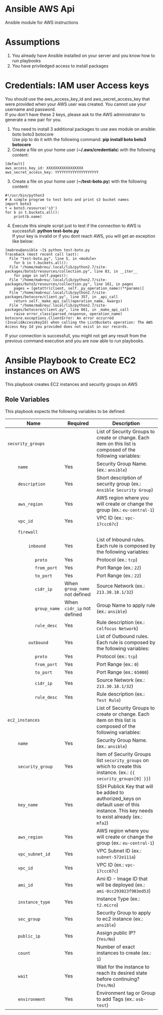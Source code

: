 # Ansible AWS Api

Ansible module for AWS instructions


# Assumptions  
1. You already have Ansible installed on your server and you know how to run playbooks
2. You have priviledged access to install packages 

# Credentials: IAM user Access keys  
You should use the aws_access_key_id and aws_secret_access_key that were provided when your AWS user was created. You cannot use your username and password.  
If you don't have these 2 keys, please ask to the AWS administrator to generate a new pair for you.

1. You need to install 3 additional packages to use aws module on ansible: boto boto3  botocore  
    Use pip to do it with the following command: **pip install boto boto3 botocore**  
2. Create a file on your home user (**~/.aws/credentials**) with the following content:  

```
[default]  
aws_access_key_id: XXXXXXXXXXXXXXXXX  
aws_secret_access_key: YYYYYYYYYYYYYYYYYYYY
```  

3. Create a file on your home user (**~/test-boto.py**) with the following content:
```
#!/usr/bin/python3
# A simple program to test boto and print s3 bucket names
import boto3
t = boto3.resource('s3')
for b in t.buckets.all():
    print(b.name)
```  
    
4. Execute this simple script just to test if the connection to AWS is successfull: **python test-boto.py**  
   If your key is invalid or if you dont reach AWS, you will get an exception like below:  
```  
[mabreu@ansible ~]$ python test-boto.py 
Traceback (most recent call last):
  File "test-boto.py", line 5, in <module>
    for b in t.buckets.all():
  File "/home/mabreu/.local/lib/python2.7/site-packages/boto3/resources/collection.py", line 83, in __iter__
    for page in self.pages():
  File "/home/mabreu/.local/lib/python2.7/site-packages/boto3/resources/collection.py", line 161, in pages
    pages = [getattr(client, self._py_operation_name)(**params)]
  File "/home/mabreu/.local/lib/python2.7/site-packages/botocore/client.py", line 357, in _api_call
    return self._make_api_call(operation_name, kwargs)
  File "/home/mabreu/.local/lib/python2.7/site-packages/botocore/client.py", line 661, in _make_api_call
    raise error_class(parsed_response, operation_name)
botocore.exceptions.ClientError: An error occurred (InvalidAccessKeyId) when calling the ListBuckets operation: The AWS Access Key Id you provided does not exist in our records.  
```  

   If your connection is successfull, you might not get any result from the previous command execution and you are now able to run playbooks.  
   

# Ansible Playbook to Create EC2 instances on AWS

This playbook creates EC2 instances and security groups on AWS  

## Role Variables

This playbook expects the following variables to be defined:

| Name                                                                                                                                                               | Required                                        | Description |
|--------------------------------------------------------------------------------------------------------------------------------------------------------------------|-------------------------------------------------|-|
| `security_groups`                                                                                                                                                  | &nbsp;                                          | List of Security Groups to create or change. Each item on this list is composed of the following variables: |
| &nbsp;&nbsp;&nbsp;&nbsp;&nbsp;&nbsp;&nbsp;&nbsp;`name`                                                                                                             | Yes                                             | Security Group Name. (ex.: `ansible`) |
| &nbsp;&nbsp;&nbsp;&nbsp;&nbsp;&nbsp;&nbsp;&nbsp;`description`                                                                                                          | Yes                                             | Short description of security group (ex.: `Ansible Security Group`) |
| &nbsp;&nbsp;&nbsp;&nbsp;&nbsp;&nbsp;&nbsp;&nbsp;`aws_region`                                                                                                    | Yes                                             | AWS region where you will create or change the group (ex.: `eu-central-1`) |
| &nbsp;&nbsp;&nbsp;&nbsp;&nbsp;&nbsp;&nbsp;&nbsp;`vpc_id`                                                                                                      | Yes                                             | VPC ID (ex.: `vpc-17ccc67c`) |
| &nbsp;&nbsp;&nbsp;&nbsp;&nbsp;&nbsp;&nbsp;&nbsp;`firewall`                                                                                                             | &nbsp;                                          | &nbsp;  | 
| &nbsp;&nbsp;&nbsp;&nbsp;&nbsp;&nbsp;&nbsp;&nbsp;&nbsp;&nbsp;&nbsp;&nbsp;&nbsp;&nbsp;&nbsp;&nbsp;`inbound`                                                          | Yes                                             | 	  List of Inbound rules. Each rule is composed by the following variables: | 
| &nbsp;&nbsp;&nbsp;&nbsp;&nbsp;&nbsp;&nbsp;&nbsp;&nbsp;&nbsp;&nbsp;&nbsp;&nbsp;&nbsp;&nbsp;&nbsp;&nbsp;&nbsp;&nbsp;&nbsp;&nbsp;`proto`                                                   | Yes                                             | Protocol (ex.: `tcp`) |
| &nbsp;&nbsp;&nbsp;&nbsp;&nbsp;&nbsp;&nbsp;&nbsp;&nbsp;&nbsp;&nbsp;&nbsp;&nbsp;&nbsp;&nbsp;&nbsp;&nbsp;&nbsp;&nbsp;&nbsp;&nbsp;`from_port`                                                | Yes                                              | Port Range (ex.: `22`) |
| &nbsp;&nbsp;&nbsp;&nbsp;&nbsp;&nbsp;&nbsp;&nbsp;&nbsp;&nbsp;&nbsp;&nbsp;&nbsp;&nbsp;&nbsp;&nbsp;&nbsp;&nbsp;&nbsp;&nbsp;&nbsp;`to_port`                                                | Yes                                              | Port Range (ex.: `22`) |
| &nbsp;&nbsp;&nbsp;&nbsp;&nbsp;&nbsp;&nbsp;&nbsp;&nbsp;&nbsp;&nbsp;&nbsp;&nbsp;&nbsp;&nbsp;&nbsp;&nbsp;&nbsp;&nbsp;&nbsp;&nbsp;`cidr_ip`                                                | When  `group_name` not defined                                             | Source Network  (ex.: `213.30.18.1/32`) |
| &nbsp;&nbsp;&nbsp;&nbsp;&nbsp;&nbsp;&nbsp;&nbsp;&nbsp;&nbsp;&nbsp;&nbsp;&nbsp;&nbsp;&nbsp;&nbsp;&nbsp;&nbsp;&nbsp;&nbsp;&nbsp;`group_name`                                                | When `cidr_ip` not defined                                              | Group Name to apply rule  (ex.: `ansible`) |
| &nbsp;&nbsp;&nbsp;&nbsp;&nbsp;&nbsp;&nbsp;&nbsp;&nbsp;&nbsp;&nbsp;&nbsp;&nbsp;&nbsp;&nbsp;&nbsp;&nbsp;&nbsp;&nbsp;&nbsp;&nbsp;`rule_desc`                                                | Yes                                              | Rule description (ex.: `Celfocus Network`) |
| &nbsp;&nbsp;&nbsp;&nbsp;&nbsp;&nbsp;&nbsp;&nbsp;&nbsp;&nbsp;&nbsp;&nbsp;&nbsp;&nbsp;&nbsp;&nbsp;`outbound`                                                          | Yes                                             | 	  List of Outbound rules. Each rule is composed by the following variables: | 
| &nbsp;&nbsp;&nbsp;&nbsp;&nbsp;&nbsp;&nbsp;&nbsp;&nbsp;&nbsp;&nbsp;&nbsp;&nbsp;&nbsp;&nbsp;&nbsp;&nbsp;&nbsp;&nbsp;&nbsp;&nbsp;`proto`                                                   | Yes                                             | Protocol (ex.: `tcp`) |
| &nbsp;&nbsp;&nbsp;&nbsp;&nbsp;&nbsp;&nbsp;&nbsp;&nbsp;&nbsp;&nbsp;&nbsp;&nbsp;&nbsp;&nbsp;&nbsp;&nbsp;&nbsp;&nbsp;&nbsp;&nbsp;`from_port`                                                | Yes                                              | Port Range (ex.: `0`) |
| &nbsp;&nbsp;&nbsp;&nbsp;&nbsp;&nbsp;&nbsp;&nbsp;&nbsp;&nbsp;&nbsp;&nbsp;&nbsp;&nbsp;&nbsp;&nbsp;&nbsp;&nbsp;&nbsp;&nbsp;&nbsp;`to_port`                                                | Yes                                              | Port Range (ex.: `65000`) |
| &nbsp;&nbsp;&nbsp;&nbsp;&nbsp;&nbsp;&nbsp;&nbsp;&nbsp;&nbsp;&nbsp;&nbsp;&nbsp;&nbsp;&nbsp;&nbsp;&nbsp;&nbsp;&nbsp;&nbsp;&nbsp;`cidr_ip`                                                | Yes                                             | Source Network  (ex.: `213.30.18.1/32`) |
| &nbsp;&nbsp;&nbsp;&nbsp;&nbsp;&nbsp;&nbsp;&nbsp;&nbsp;&nbsp;&nbsp;&nbsp;&nbsp;&nbsp;&nbsp;&nbsp;&nbsp;&nbsp;&nbsp;&nbsp;&nbsp;`rule_desc`                                                | Yes                                              | Rule description (ex.: `Test Rule`) |
| `ec2_instances`                                                                                                                                                  | &nbsp;                                          | List of Security Groups to create or change. Each item on this list is composed of the following variables: |
| &nbsp;&nbsp;&nbsp;&nbsp;&nbsp;&nbsp;&nbsp;&nbsp;`name`                                                                                                             | Yes                                             | Security Group Name. (ex.: `ansible`) |
| &nbsp;&nbsp;&nbsp;&nbsp;&nbsp;&nbsp;&nbsp;&nbsp;`security_group`                                                                                                                                                           | Yes          | Item of Security Groups list `security_groups` on which to create this instance. (ex.: `{{ security_groups[0] }}`) |
| &nbsp;&nbsp;&nbsp;&nbsp;&nbsp;&nbsp;&nbsp;&nbsp;`key_name`                                                                                                          | Yes                                             | SSH Publick Key that will be added to authorized_keys on default user of this instance. This key needs to exist already (ex.: `mfa2`) |
| &nbsp;&nbsp;&nbsp;&nbsp;&nbsp;&nbsp;&nbsp;&nbsp;`aws_region`                                                                                                    | Yes                                             | AWS region where you will create or change the group (ex.: `eu-central-1`) |
| &nbsp;&nbsp;&nbsp;&nbsp;&nbsp;&nbsp;&nbsp;&nbsp;`vpc_subnet_id`                                                                                                      | Yes                                             | VPC Subnet ID (ex.: `subnet-572e111a`) |
| &nbsp;&nbsp;&nbsp;&nbsp;&nbsp;&nbsp;&nbsp;&nbsp;`vpc_id`                                                                                                      | Yes                                             | VPC ID (ex.: `vpc-17ccc67c`) |
| &nbsp;&nbsp;&nbsp;&nbsp;&nbsp;&nbsp;&nbsp;&nbsp;`ami_id`                                                                                                      | Yes                                             | Ami ID - Image ID that will be deployed (ex.: `ami-0cc293023f983ed53`) |
| &nbsp;&nbsp;&nbsp;&nbsp;&nbsp;&nbsp;&nbsp;&nbsp;`instance_type`                                                                                                      | Yes                                             | Instance Type (ex.: `t2.micro`) |
| &nbsp;&nbsp;&nbsp;&nbsp;&nbsp;&nbsp;&nbsp;&nbsp;`sec_group`                                                                                                      | Yes                                             | Security Group to apply to ec2 instance  (ex.: `ansible`) |
| &nbsp;&nbsp;&nbsp;&nbsp;&nbsp;&nbsp;&nbsp;&nbsp;`public_ip`                                                                                                      | Yes                                             | Assign public IP? (`Yes/No`) |
| &nbsp;&nbsp;&nbsp;&nbsp;&nbsp;&nbsp;&nbsp;&nbsp;`count`                                                                                                      | Yes                                             | Number of exact instances to create (ex.: `1`) |
| &nbsp;&nbsp;&nbsp;&nbsp;&nbsp;&nbsp;&nbsp;&nbsp;`wait`                                                                                                      | Yes                                             | Wait for the instance to reach its desired state before continuing? (`Yes/No`) |
| &nbsp;&nbsp;&nbsp;&nbsp;&nbsp;&nbsp;&nbsp;&nbsp;`environment`                                                                                                      | Yes                                             | Environment tag or Group to add Tags (ex.: `osb-test`) |


	


